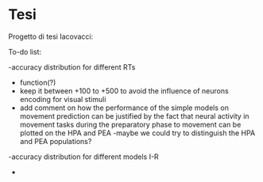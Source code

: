 # Tesi
Progetto di tesi Iacovacci:

To-do list:
  
-accuracy distribution for different RTs
  - function(?)
  - keep it between +100 to +500  to avoid the influence of neurons encoding for visual stimuli
  - add comment on how the performance of the simple models on movement prediction can be justified by the fact that neural activity in movement tasks during the preparatory phase to movement can be plotted on the HPA and PEA
    -maybe we could try to distinguish the HPA and PEA populations?   
  
-accuracy distribution for different models I-R

- 
